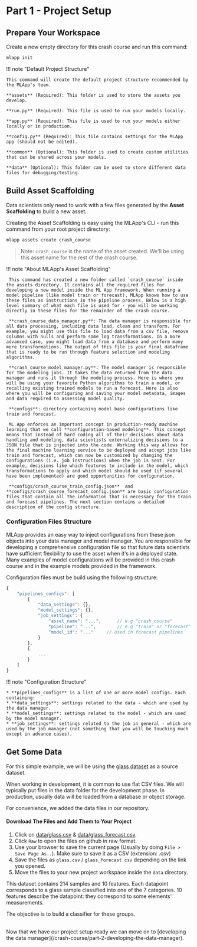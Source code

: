 # Part 1 - Project Setup

## Prepare Your Workspace

Create a new empty directory for this crash course and run this command:
```bash
mlapp init
```

!!! note "Default Project Structure"

    This command will create the default project structure recommended by the MLApp's team.
    
    **assets** (Required): This folder is used to store the assets you develop.
    
    **run.py** (Required): This file is used to run your models locally.
    
    **app.py** (Required): This file is used to run your models either locally or in production.
    
    **config.py** (Required): This file contains settings for the MLApp app (should not be edited).
    
    **common** (Optional): This folder is used to create custom utilities that can be shared across your models.
    
    **data** (Optional): This folder can be used to store different data files for debugging/testing.

## Build Asset Scaffolding

Data scientists only need to work with a few files generated by the **Asset Scaffolding** to build a new asset.

Creating the Asset Scaffolding is easy using the MLApp's CLI - run this command from your root project directory: 
```bash
mlapp assets create crash_course
```

> Note: `crash_course` is the name of the asset created. We'll be using this asset name for the rest of the crash course.

!!! note "About MLApp's Asset Scaffolding"
    
     This command has created a new folder called `crash_course` inside the assets directory. It contains all the required files for developing a new model inside the ML App framework. When running a model pipeline (like model train or forecast), MLApp knows how to use these files as instructions in the pipeline process. Below is a high level summary of what each file is used for - you will be working directly in these files for the remainder of the crash course.
    
     **crash_course_data_manager.py**: The data manager is responsible for all data processing, including data load, clean and transform. For example, you might use this file to load data from a csv file, remove columns with nulls and perform some log transformations. In a more advanced case, you might load data from a database and perform many more transformations. The output of this file is your final dataframe that is ready to be run through feature selection and modeling algorithms.
    
     **crash_course_model_manager.py**: The model manager is responsible for the modeling jobs. It takes the data returned from the data manager and runs it through the modeling process. Here is where you will be using your favorite Python algorithms to train a model, or recalling existing trained models to run a forecast. Here is also where you will be configuring and saving your model metadata, images and data required to assessing model quality.
    
     **configs**: directory containing model base configurations like train and forecast.
    
     ML App enforces an important concept in production-ready machine learning that we call **configuration-based modeling**. This concept means that instead of hard coding all of their decisions about data handling and modeling, data scientists externalizing decisions to a JSON file that is injected into the code. Working this way allows for the final machine learning service to be deployed and accept jobs like train and forecast, which can now be customized by changing the configurations (i.e. job instructions) when the job is sent. For example, decisions like which features to include in the model, which transformations to apply and which model should be used (if several have been implemented) are good opportunities for configuration.
    
     **configs/crash_course_train_config.json**  and **configs/crash_course_forecast_config.json** are basic configuration files that contain all the information that is necessary for the train and forecast pipelines. The next section contains a detailed description of the config structure.  

### Configuration Files Structure

MLApp provides an easy way to inject configurations from these json objects into your data manager and model manager. You are responsible for developing a comprehensive configuration file so that future data scientists have sufficient flexibility to use the asset when it's in a deployed state. Many examples of model configurations will be provided in this crash course and in the example models provided in the framework.

Configuration files must be build using the following structure:
```javascript
{
    "pipelines_configs": [
        {
            "data_settings": {},  
            "model_settings": {},  
            "job_settings": {
                "asset_name": "...",      // e.g "crash_course"
                "pipeline": "...",        // e.g "train" or "forecast"
                "model_id": "..."	  // used in forecast pipelines
            }
        },
        {
            ...
        }
    ]
}
```

!!! note "Configuration Structure"

    * **pipelines_configs** is a list of one or more model configs. Each containing:
    * **data_settings**: settings related to the data - which are used by the data manager.    
    * **model_settings**: settings related to the model - which are used by the model manager.    
    * **job_settings**: settings related to the job in general - which are used by the job manager (not something that you will be touching much except in advance cases).  


## Get Some Data

For this simple example, we will be using the [glass dataset](https://www.kaggle.com/uciml/glass) as a source dataset.

When working in development, it is common to use flat CSV files. We will typically put files in the data folder for the development phase. In production, usually data will be loaded from a database or object storage.

For convenience, we added the data files in our repository.

#### Download The Files and Add Them to Your Project

1. Click on [data/glass.csv](https://github.com/ibm/mlapp/blob/master/data/glass.csv) & [data/glass_forecast.csv](https://github.com/ibm/mlapp/blob/master/data/glass_forecast.csv).
2. Click `Raw` to open the files on github in raw format.
3. Use your browser to save the current page (Usually by doing `File > Save Page As..`). Make sure to save it as a CSV (extension: .csv)
4. Save the files as `glass.csv` / `glass_forecast.csv` depending on the link you opened.
5. Move the files to your new project workspace inside the `data` directory.

This dataset contains 214 samples and 10 features. Each datapoint corresponds to a glass sample classified into one of the 7 categories. 10 features describe the datapoint: they correspond to some elements' measurements. 

The objective is to build a classifier for these groups.

<br/>
Now that we have our project setup ready we can move on to [developing the data manager](/crash-course/part-2-developing-the-data-manager).